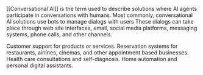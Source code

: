 [[Conversational AI]] is the term used to describe solutions where AI agents participate in conversations with humans. Most commonly, conversational AI solutions use bots to manage dialogs with users 
These dialogs can take place through web site interfaces, email, social media platforms, messaging systems, phone calls, and other channels.

Customer support for products or services.
Reservation systems for restaurants, airlines, cinemas, and other appointment based businesses. Health care consultations and self-diagnosis. 
Home automation and personal digital assistants.